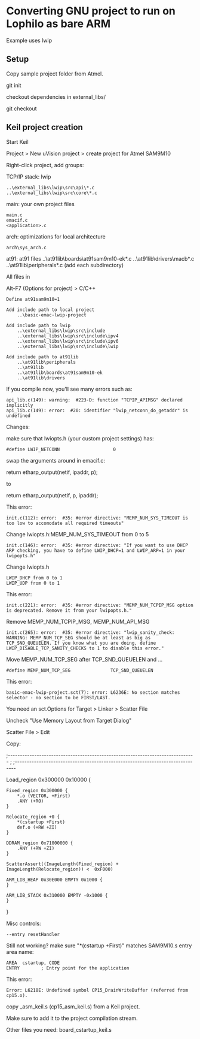 
# Converting GNU project to run on Lophilo as bare ARM

Example uses lwip


## Setup

Copy sample project folder from Atmel.

git init

checkout dependencies in external_libs/

git checkout 

## Keil project creation

Start Keil

Project > New uVision project > create project for Atmel SAM9M10

Right-click project, add groups:

TCP/IP stack: lwip
	
	..\external_libs\lwip\src\api\*.c
	..\external_libs\lwip\src\core\*.c

main: your own project files

	main.c
	emacif.c
	<application>.c

arch: optimizations for local architecture 

	arch\sys_arch.c

at91: at91 files
	..\at91lib\boards\at91sam9m10-ek\*.c
	..\at91lib\drivers\macb\*.c
	..\at91lib\peripherals\*.c (add each subdirectory)

All files in 

Alt-F7 (Options for project) > C/C++

	Define at91sam9m10=1

	Add include path to local project
		..\basic-emac-lwip-project
	
	Add include path to lwip 
		..\external_libs\lwip\src\include
		..\external_libs\lwip\src\include\ipv4
		..\external_libs\lwip\src\include\ipv6
		..\external_libs\lwip\src\include\lwip
	
	Add include path to at91lib
		..\at91lib\peripherals
		..\at91lib
		..\at91lib\boards\at91sam9m10-ek
		..\at91lib\drivers

If you compile now, you'll see many errors such as:

	api_lib.c(149): warning:  #223-D: function "TCPIP_APIMSG" declared implicitly
	api_lib.c(149): error:  #20: identifier "lwip_netconn_do_getaddr" is undefined

Changes:

make sure that lwiopts.h (your custom project settings) has:

	#define LWIP_NETCONN                    0

swap the arguments around in emacif.c:

 return etharp_output(netif, ipaddr, p); 

to

 return etharp_output(netif, p, ipaddr);


This error:

	init.c(112): error:  #35: #error directive: "MEMP_NUM_SYS_TIMEOUT is too low to accomodate all required timeouts"

Change lwiopts.h:MEMP_NUM_SYS_TIMEOUT from 0 to 5

	init.c(146): error:  #35: #error directive: "If you want to use DHCP ARP checking, you have to define LWIP_DHCP=1 and LWIP_ARP=1 in your lwipopts.h"

Change lwiopts.h

	LWIP_DHCP from 0 to 1
	LWIP_UDP from 0 to 1

This error:

	init.c(221): error:  #35: #error directive: "MEMP_NUM_TCPIP_MSG option is deprecated. Remove it from your lwipopts.h."

Remove MEMP_NUM_TCPIP_MSG, MEMP_NUM_API_MSG

	init.c(265): error:  #35: #error directive: "lwip_sanity_check: WARNING: MEMP_NUM_TCP_SEG should be at least as big as TCP_SND_QUEUELEN. If you know what you are doing, define LWIP_DISABLE_TCP_SANITY_CHECKS to 1 to disable this error."

Move MEMP_NUM_TCP_SEG after TCP_SND_QUEUELEN and ...

	#define MEMP_NUM_TCP_SEG               TCP_SND_QUEUELEN


This error:

	basic-emac-lwip-project.sct(7): error: L6236E: No section matches selector - no section to be FIRST/LAST.

You need an sct.Options for Target > Linker > Scatter File 

Uncheck "Use Memory Layout from Target Dialog"

Scatter File > Edit

Copy:

;------------------------------------------------------------------------------
;
;------------------------------------------------------------------------------

Load_region 0x300000 0x10000 {    

    Fixed_region 0x300000 {
        *.o (VECTOR, +First)
        .ANY (+RO)
    }

    Relocate_region +0 {
        *(cstartup +First)
        def.o (+RW +ZI)
    }

    DDRAM_region 0x71000000 {
        .ANY (+RW +ZI)
    }

    ScatterAssert((ImageLength(Fixed_region) + ImageLength(Relocate_region)) <  0xF000)

    ARM_LIB_HEAP 0x30E000 EMPTY 0x1000 {
    }

    ARM_LIB_STACK 0x310000 EMPTY -0x1000 {
    }
}


Misc controls: 

	--entry resetHandler

Still not working? make sure "*(cstartup +First)" matches SAM9M10.s entry area name:

	AREA  cstartup, CODE
	ENTRY        ; Entry point for the application


This error:

	Error: L6218E: Undefined symbol CP15_DrainWriteBuffer (referred from cp15.o).

copy _asm_keil.s (cp15_asm_keil.s) from a Keil project.

Make sure to add it to the project compilation stream.

Other files you need: board_cstartup_keil.s
